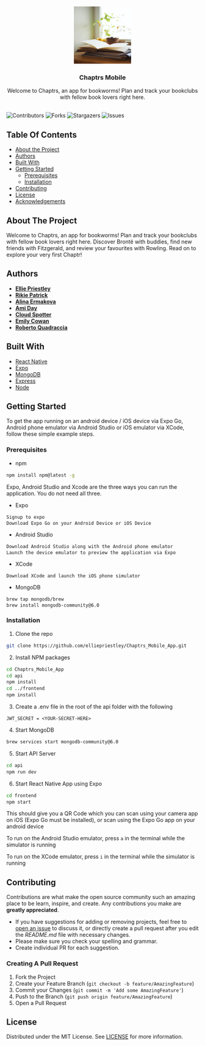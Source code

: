 <br/>
<p align="center">
  <a href="https://github.com/elliepriestley/Chaptrs_Mobile_App">
    <img src="./chaptrs.jpg" alt="Logo" width="150" height="150">
  </a>

  <h3 align="center">Chaptrs Mobile</h3>

  <p align="center">
    Welcome to Chaptrs, an app for bookworms! Plan and track your bookclubs with fellow book lovers right here.
    <br/>
    <br/>
  </p>
</p>

![Contributors](https://img.shields.io/github/contributors/elliepriestley/Chaptrs_Mobile_App?color=dark-green) ![Forks](https://img.shields.io/github/forks/elliepriestley/Chaptrs_Mobile_App?style=social) ![Stargazers](https://img.shields.io/github/stars/elliepriestley/Chaptrs_Mobile_App?style=social) ![Issues](https://img.shields.io/github/issues/elliepriestley/Chaptrs_Mobile_App) 

## Table Of Contents

* [About the Project](#about-the-project)
* [Authors](#authors)
* [Built With](#built-with)
* [Getting Started](#getting-started)
  * [Prerequisites](#prerequisites)
  * [Installation](#installation)
* [Contributing](#contributing)
* [License](#license)
* [Acknowledgements](#acknowledgements)

## About The Project

Welcome to Chaptrs, an app for bookworms! Plan and track your bookclubs with fellow book lovers right here. Discover Brontë with buddies, find new friends with Fitzgerald, and review your favourites with Rowling. Read on to explore your very first Chaptr!

## Authors

* **[Ellie Priestley](https://github.com/elliepriestley)**
* **[Rikie Patrick](https://github.com/1sAndZeros)**
* **[Alina Ermakova](https://github.com/alalinaermakova)**
* **[Ami Day](https://github.com/ami-day)**
* **[Cloud Spotter](https://github.com/cloud-spotter)**
* **[Emily Cowan](https://github.com/Emily-RC)**
* **[Roberto Quadraccia](https://github.com/super-robbin)**

## Built With

* [React Native](https://reactnative.dev/)
* [Expo](https://expo.dev/)
* [MongoDB](https://www.mongodb.com/)
* [Express](https://expressjs.com/)
* [Node](https://nodejs.org/)

## Getting Started

To get the app running on an android device / iOS device via Expo Go, Android phone emulator via Android Studio or iOS emulator via XCode, follow these simple example steps.

### Prerequisites

* npm

```sh
npm install npm@latest -g
```

Expo, Android Studio and Xcode are the three ways you can run the application. You do not need all three.

* Expo
```
Signup to expo
Download Expo Go on your Android Device or iOS Device
```

* Android Studio
```
Download Android Studio along with the Android phone emulator
Launch the device emulator to preview the application via Expo
```

* XCode
```
Download XCode and launch the iOS phone simulator
```

* MongoDB
```
brew tap mongodb/brew
brew install mongodb-community@6.0
```

### Installation

1. Clone the repo

```sh
git clone https://github.com/elliepriestley/Chaptrs_Mobile_App.git
```

2. Install NPM packages

```sh
cd Chaptrs_Mobile_App
cd api
npm install
cd ../frontend
npm install
```

3. Create a .env file in the root of the api folder with the following

```
JWT_SECRET = <YOUR-SECRET-HERE>
```

4. Start MongoDB

```sh
brew services start mongodb-community@6.0
```

5. Start API Server

```sh
cd api
npm run dev
```

6. Start React Native App using Expo

```sh
cd frontend
npm start
```

This should give you a QR Code which you can scan using your camera app on iOS (Expo Go must be installed), or scan using the Expo Go app on your android device

To run on the Android Studio emulator, press `a` in the terminal while the simulator is running

To run on the XCode emulator, press `i` in the terminal while the simulator is running

## Contributing

Contributions are what make the open source community such an amazing place to be learn, inspire, and create. Any contributions you make are **greatly appreciated**.
* If you have suggestions for adding or removing projects, feel free to [open an issue](https://github.com/elliepriestley/Chaptrs_Mobile_App/issues/new) to discuss it, or directly create a pull request after you edit the *README.md* file with necessary changes.
* Please make sure you check your spelling and grammar.
* Create individual PR for each suggestion.

### Creating A Pull Request

1. Fork the Project
2. Create your Feature Branch (`git checkout -b feature/AmazingFeature`)
3. Commit your Changes (`git commit -m 'Add some AmazingFeature'`)
4. Push to the Branch (`git push origin feature/AmazingFeature`)
5. Open a Pull Request

## License

Distributed under the MIT License. See [LICENSE](https://github.com/elliepriestley/Chaptrs_Mobile_App/blob/main/LICENSE.md) for more information.

